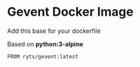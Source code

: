 # Gevent Docker Image

Add this base for your dockerfile

Based on __python:3-alpine__

```
FROM ryts/gevent:latest
```
